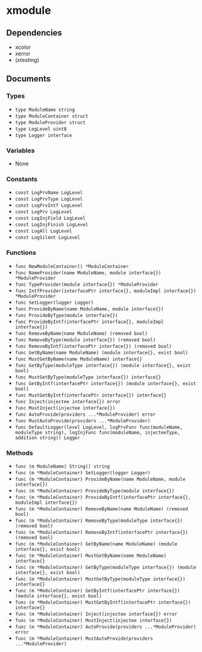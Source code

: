 # xmodule

## Dependencies

+ xcolor
+ xerror
+ (xtesting)

## Documents

### Types

+ `type ModuleName string`
+ `type ModuleContainer struct`
+ `type ModuleProvider struct`
+ `type LogLevel uint8`
+ `type Logger interface`

### Variables

+ None

### Constants

+ `const LogPrvName LogLevel`
+ `const LogPrvType LogLevel`
+ `const LogPrvIntf LogLevel`
+ `const LogPrv LogLevel`
+ `const LogInjField LogLevel`
+ `const LogInjFinish LogLevel`
+ `const LogAll LogLevel`
+ `const LogSilent LogLevel`

### Functions

+ `func NewModuleContainer() *ModuleContainer`
+ `func NameProvider(name ModuleName, module interface{}) *ModuleProvider`
+ `func TypeProvider(module interface{}) *ModuleProvider`
+ `func IntfProvider(interfacePtr interface{}, moduleImpl interface{}) *ModuleProvider`
+ `func SetLogger(logger Logger)`
+ `func ProvideByName(name ModuleName, module interface{})`
+ `func ProvideByType(module interface{})`
+ `func ProvideByIntf(interfacePtr interface{}, moduleImpl interface{})`
+ `func RemoveByName(name ModuleName) (removed bool)`
+ `func RemoveByType(module interface{}) (removed bool)`
+ `func RemoveByIntf(interfacePtr interface{}) (removed bool)`
+ `func GetByName(name ModuleName) (module interface{}, exist bool)`
+ `func MustGetByName(name ModuleName) interface{}`
+ `func GetByType(moduleType interface{}) (module interface{}, exist bool)`
+ `func MustGetByType(moduleType interface{}) interface{}`
+ `func GetByIntf(interfacePtr interface{}) (module interface{}, exist bool)`
+ `func MustGetByIntf(interfacePtr interface{}) interface{}`
+ `func Inject(injectee interface{}) error`
+ `func MustInject(injectee interface{})`
+ `func AutoProvide(providers ...*ModuleProvider) error`
+ `func MustAutoProvide(providers ...*ModuleProvider)`
+ `func DefaultLogger(level LogLevel, logPrvFunc func(moduleName, moduleType string), logInjFunc func(moduleName, injecteeType, addition string)) Logger`

### Methods

+ `func (m ModuleName) String() string`
+ `func (m *ModuleContainer) SetLogger(logger Logger)`
+ `func (m *ModuleContainer) ProvideByName(name ModuleName, module interface{})`
+ `func (m *ModuleContainer) ProvideByType(module interface{})`
+ `func (m *ModuleContainer) ProvideByIntf(interfacePtr interface{}, moduleImpl interface{})`
+ `func (m *ModuleContainer) RemoveByName(name ModuleName) (removed bool)`
+ `func (m *ModuleContainer) RemoveByType(moduleType interface{}) (removed bool)`
+ `func (m *ModuleContainer) RemoveByIntf(interfacePtr interface{}) (removed bool)`
+ `func (m *ModuleContainer) GetByName(name ModuleName) (module interface{}, exist bool)`
+ `func (m *ModuleContainer) MustGetByName(name ModuleName) interface{}`
+ `func (m *ModuleContainer) GetByType(moduleType interface{}) (module interface{}, exist bool)`
+ `func (m *ModuleContainer) MustGetByType(moduleType interface{}) interface{}`
+ `func (m *ModuleContainer) GetByIntf(interfacePtr interface{}) (module interface{}, exist bool)`
+ `func (m *ModuleContainer) MustGetByIntf(interfacePtr interface{}) interface{}`
+ `func (m *ModuleContainer) Inject(injectee interface{}) error`
+ `func (m *ModuleContainer) MustInject(injectee interface{})`
+ `func (m *ModuleContainer) AutoProvide(providers ...*ModuleProvider) error`
+ `func (m *ModuleContainer) MustAutoProvide(providers ...*ModuleProvider)`
